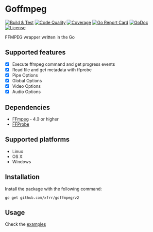 ﻿# Goffmpeg
[![Build & Test](https://github.com/xfrr/goffmpeg/actions/workflows/build_and_test.yml/badge.svg?branch=v2)](https://github.com/xfrr/goffmpeg/actions/workflows/build_and_test.yml)
[![Code Quality](https://api.codacy.com/project/badge/Grade/93e018e5008b4439acbb30d715b22e7f)](https://www.codacy.com/app/francisco.romero/goffmpeg?utm_source=github.com&amp;utm_medium=referral&amp;utm_content=xfrr/goffmpeg&amp;utm_campaign=Badge_Grade)
[![Coverage](https://codecov.io/gh/xfrr/goffmpeg/graph/badge.svg?token=LjqrgDKO69)](https://codecov.io/gh/xfrr/goffmpeg)
[![Go Report Card](https://goreportcard.com/badge/github.com/xfrr/goffmpeg)](https://goreportcard.com/report/github.com/xfrr/goffmpeg)
[![GoDoc](https://godoc.org/github.com/xfrr/goffmpeg/v2?status.svg)](https://godoc.org/github.com/xfrr/goffmpeg/v2)
[![License](https://img.shields.io/badge/License-MIT-blue.svg)](./LICENSE)

FFMPEG wrapper written in the Go

## Supported features

- [x] Execute ffmpeg command and get progress events
- [x] Read file and get metadata with ffprobe
- [x] Pipe Options
- [x] Global Options
- [x] Video Options
- [x] Audio Options

## Dependencies
- [FFmpeg](https://www.ffmpeg.org/) - 4.0 or higher
- [FFProbe](https://www.ffmpeg.org/ffprobe.html)

## Supported platforms

 - Linux
 - OS X
 - Windows

## Installation
Install the package with the following command:
```shell
go get github.com/xfrr/goffmpeg/v2
```

## Usage
Check the [examples](./examples)

